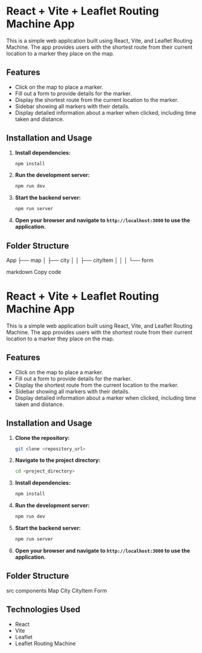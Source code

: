 # React + Vite + Leaflet Routing Machine App

This is a simple web application built using React, Vite, and Leaflet Routing Machine. The app provides users with the shortest route from their current location to a marker they place on the map.

## Features

- Click on the map to place a marker.
- Fill out a form to provide details for the marker.
- Display the shortest route from the current location to the marker.
- Sidebar showing all markers with their details.
- Display detailed information about a marker when clicked, including time taken and distance.

## Installation and Usage



1. **Install dependencies:**

    ```bash
    npm install
    ```

2. **Run the development server:**

    ```bash
    npm run dev
    ```

3. **Start the backend server:**

    ```bash
    npm run server
    ```

4. **Open your browser and navigate to `http://localhost:3000` to use the application.**

## Folder Structure

App
    ├── map
    │   ├── city
    │   │   ├── cityItem
    │   │   │   └── form

markdown
Copy code
# React + Vite + Leaflet Routing Machine App

This is a simple web application built using React, Vite, and Leaflet Routing Machine. The app provides users with the shortest route from their current location to a marker they place on the map.

## Features

- Click on the map to place a marker.
- Fill out a form to provide details for the marker.
- Display the shortest route from the current location to the marker.
- Sidebar showing all markers with their details.
- Display detailed information about a marker when clicked, including time taken and distance.

## Installation and Usage

1. **Clone the repository:**

    ```bash
    git clone <repository_url>
    ```

2. **Navigate to the project directory:**

    ```bash
    cd <project_directory>
    ```

3. **Install dependencies:**

    ```bash
    npm install
    ```

4. **Run the development server:**

    ```bash
    npm run dev
    ```

5. **Start the backend server:**

    ```bash
    npm run server
    ```

6. **Open your browser and navigate to `http://localhost:3000` to use the application.**

## Folder Structure

src
   components
      Map
      City
        CityItem
        Form

## Technologies Used

- React
- Vite
- Leaflet
- Leaflet Routing Machine

